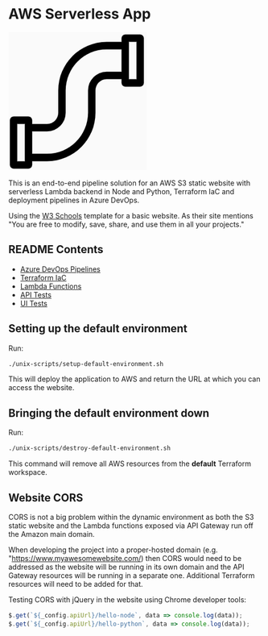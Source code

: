 # AWS Serverless App

![Pipeline Logo](docs/pipeline-logo.png)

This is an end-to-end pipeline solution for an AWS S3 static website with serverless Lambda backend in Node and Python, Terraform IaC and deployment pipelines in Azure DevOps.

Using the [W3 Schools](https://www.w3schools.com/w3css/w3css_templates.asp) template for a basic website. As their site mentions "You are free to modify, save, share, and use them in all your projects."

## README Contents

-   [Azure DevOps Pipelines](pipelines/README.md)
-   [Terraform IaC](terraform/README.md)
-   [Lambda Functions](lambda-src/README.md)
-   [API Tests](api-tests/README.md)
-   [UI Tests](ui-tests/README.md)

## Setting up the default environment

Run:

```bash
./unix-scripts/setup-default-environment.sh
```

This will deploy the application to AWS and return the URL at which you can access the website.

## Bringing the default environment down

Run:

```bash
./unix-scripts/destroy-default-environment.sh
```

This command will remove all AWS resources from the **default** Terraform workspace.

## Website CORS

CORS is not a big problem within the dynamic environment as both the S3 static website and the Lambda functions exposed via API Gateway run off
the Amazon main domain.

When developing the project into a proper-hosted domain (e.g. "https://www.myawesomewebsite.com/) then CORS would need to be addressed as the website
will be running in its own domain and the API Gateway resources will be running in a separate one. Additional Terraform resources will need to be added for that.

Testing CORS with jQuery in the website using Chrome developer tools:

```javascript
$.get(`${_config.apiUrl}/hello-node`, data => console.log(data));
$.get(`${_config.apiUrl}/hello-python`, data => console.log(data));
```
